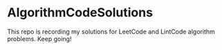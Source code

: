 # AlgorithmCodeSolutions

This repo is recording my solutions for LeetCode and LintCode algorithm problems. Keep going!
